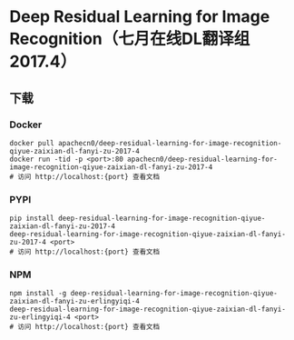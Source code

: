# Deep Residual Learning for Image Recognition（七月在线DL翻译组2017.4）

## 下载

### Docker

```
docker pull apachecn0/deep-residual-learning-for-image-recognition-qiyue-zaixian-dl-fanyi-zu-2017-4
docker run -tid -p <port>:80 apachecn0/deep-residual-learning-for-image-recognition-qiyue-zaixian-dl-fanyi-zu-2017-4
# 访问 http://localhost:{port} 查看文档
```

### PYPI

```
pip install deep-residual-learning-for-image-recognition-qiyue-zaixian-dl-fanyi-zu-2017-4
deep-residual-learning-for-image-recognition-qiyue-zaixian-dl-fanyi-zu-2017-4 <port>
# 访问 http://localhost:{port} 查看文档
```

### NPM

```
npm install -g deep-residual-learning-for-image-recognition-qiyue-zaixian-dl-fanyi-zu-erlingyiqi-4
deep-residual-learning-for-image-recognition-qiyue-zaixian-dl-fanyi-zu-erlingyiqi-4 <port>
# 访问 http://localhost:{port} 查看文档
```